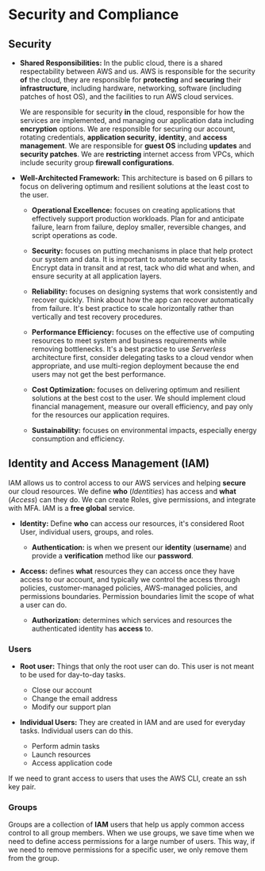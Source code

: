 # Security and Compliance

## Security

- **Shared Responsibilities:** In the public cloud, there is a shared respectability between AWS and us. AWS is responsible for the security **of** the cloud, they are responsible for **protecting** and **securing** their **infrastructure**, including hardware, networking, software (including patches of host OS), and the facilities to run AWS cloud services.
  
  We are responsible for security **in** the cloud, responsible for how the services are implemented, and managing our application data including **encryption** options. We are responsible for securing our account, rotating credentials, **application security**, **identity**, and **access management**. We are responsible for **guest OS** including **updates** and **security patches**. We are **restricting** internet access from VPCs, which include security group **firewall configurations**.

- **Well-Architected Framework:** This architecture is based on 6 pillars to focus on delivering optimum and resilient solutions at the least cost to the user.
  
  - **Operational Excellence:** focuses on creating applications that effectively support production workloads. Plan for and anticipate failure, learn from failure, deploy smaller, reversible changes, and script operations as code.
  
  - **Security:** focuses on putting mechanisms in place that help protect our system and data. It is important to automate security tasks. Encrypt data in transit and at rest, tack who did what and when, and ensure security at all application layers.
  
  - **Reliability:** focuses on designing systems that work consistently and recover quickly. Think about how the app can recover automatically from failure. It's best practice to scale horizontally rather than vertically and test recovery procedures.
  
  - **Performance Efficiency:** focuses on the effective use of computing resources to meet system and business requirements while removing bottlenecks. It's a best practice to use *Serverless* architecture first, consider delegating tasks to a cloud vendor when appropriate, and use multi-region deployment because the end users may not get the best performance.

  - **Cost Optimization:** focuses on delivering optimum and resilient solutions at the best cost to the user. We should implement cloud financial management, measure our overall efficiency, and pay only for the resources our application requires.

  - **Sustainability:** focuses on environmental impacts, especially energy consumption and efficiency.

## Identity and Access Management (IAM)

IAM allows us to control access to our AWS services and helping **secure** our cloud resources. We define **who** (*Identities*) has access and **what** (*Access*) can they do. We can create Roles, give permissions, and integrate with MFA. IAM is a **free global** service.

- **Identity:** Define **who** can access our resources, it's considered Root User, individual users, groups, and roles.
  - **Authentication:** is when we present our **identity** (**username**) and provide a **verification** method like our **password**.

- **Access:** defines **what** resources they can access once they have access to our account, and typically we control the access through policies, customer-managed policies, AWS-managed policies, and permissions boundaries. Permission boundaries limit the scope of what a user can do.
  - **Authorization:** determines which services and resources the authenticated identity has **access** to.

### Users

- **Root user:** Things that only the root user can do. This user is not meant to be used for day-to-day tasks.
  - Close our account
  - Change the email address
  - Modify our support  plan

- **Individual Users:** They are created in IAM and are used for everyday tasks. Individual users can do this.
  - Perform admin tasks
  - Launch resources
  - Access application code

If we need to grant access to users that uses the AWS CLI, create an ssh key pair.

### Groups

Groups are a collection of **IAM** users that help us apply common access control to all group members. When we use groups, we save time when we need to define access permissions for a large number of users. This way, if we need to remove permissions for a specific user, we only remove them from the group.
